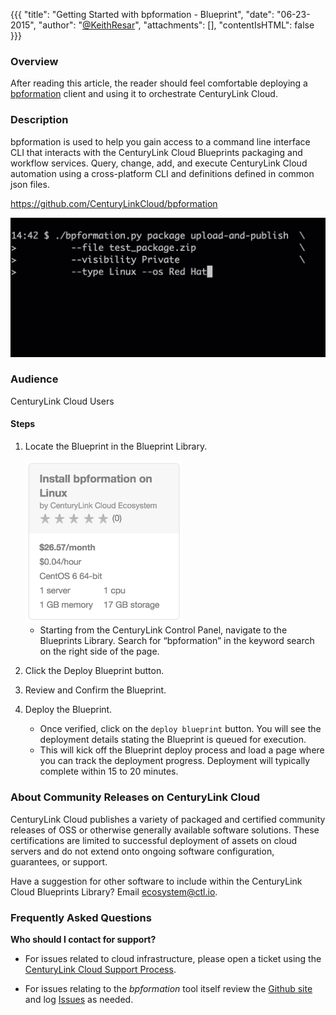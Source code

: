 {{{
  "title": "Getting Started with bpformation - Blueprint",
  "date": "06-23-2015",
  "author": "<a href='https://twitter.com/KeithResar'>@KeithResar</a>",
  "attachments": [],
  "contentIsHTML": false
}}}



### Overview

After reading this article, the reader should feel comfortable deploying a [bpformation](https://github.com/CenturyLinkCloud/bpformation) client and using it to orchestrate CenturyLink Cloud.

### Description
bpformation is used to help you gain access to a command line interface CLI that interacts with the CenturyLink Cloud Blueprints packaging and workflow services. Query, change, add, and execute CenturyLink Cloud automation using a cross-platform CLI and definitions defined in common json files.

https://github.com/CenturyLinkCloud/bpformation

<img src="../../images/bpformation/bpformation-animation.gif" style="border:0">


### Audience

CenturyLink Cloud Users

#### Steps
1. Locate the Blueprint in the Blueprint Library.

   <img src="../../images/bpformation/blueprint_tiles.png" style="border:0;max-width:250px">

   * Starting from the CenturyLink Control Panel, navigate to the Blueprints Library. Search for “bpformation” in the keyword search on the right side of the page.

2. Click the Deploy Blueprint button.

3. Review and Confirm the Blueprint.

4. Deploy the Blueprint.
   * Once verified, click on the `deploy blueprint` button. You will see the deployment details stating the Blueprint is queued for execution.
   * This will kick off the Blueprint deploy process and load a page where you can track the deployment progress. Deployment will typically complete within 15 to 20 minutes.


### About Community Releases on CenturyLink Cloud
CenturyLink Cloud publishes a variety of packaged and certified community releases of OSS or otherwise generally available software solutions. These certifications are limited to successful deployment of assets on cloud servers and do not extend onto ongoing software configuration, guarantees, or support.

Have a suggestion for other software to include within the CenturyLink Cloud Blueprints Library? Email ecosystem@ctl.io.

### Frequently Asked Questions
**Who should I contact for support?**
* For issues related to cloud infrastructure, please open a ticket using the
  [CenturyLink Cloud Support Process](../../Support/how-do-i-report-a-support-issue.md).

* For issues relating to the *bpformation* tool itself review the [Github site](https://github.com/CenturyLinkCloud/bpformation) and log
  [Issues](https://github.com/CenturyLinkCloud/bpformation/issues) as needed.
